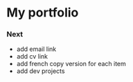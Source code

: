 # My portfolio


### Next
- add email link
- add cv link 
- add french copy version for each item
- add dev projects